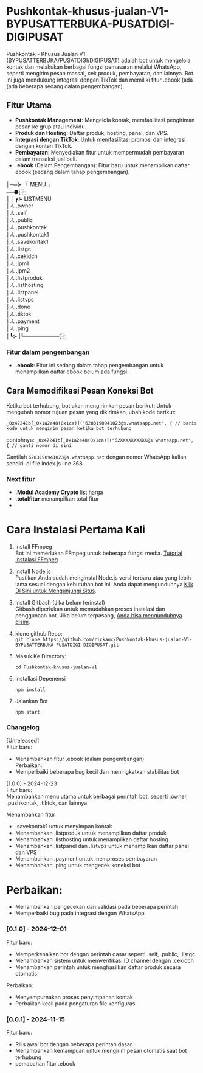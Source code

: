 # Pushkontak-khusus-jualan-V1-BYPUSATTERBUKA-PUSATDIGI-DIGIPUSAT
Pushkontak - Khusus Jualan V1 (BYPUSATTERBUKA/PUSATDIGI/DIGIPUSAT) adalah bot untuk mengelola kontak dan melakukan berbagai fungsi pemasaran melalui WhatsApp, seperti mengirim pesan massal, cek produk, pembayaran, dan lainnya. Bot ini juga mendukung integrasi dengan TikTok dan memiliki fitur .ebook (ada (ada beberapa sedang dalam pengembangan).



## Fitur Utama

- **Pushkontak Management**: Mengelola kontak, memfasilitasi pengiriman pesan ke grup atau individu.
- **Produk dan Hosting**: Daftar produk, hosting, panel, dan VPS.
- **Integrasi dengan TikTok**: Untuk memfasilitasi promosi dan integrasi dengan konten TikTok.
- **Pembayaran**: Menyediakan fitur untuk mempermudah pembayaran dalam transaksi jual beli.
- **.ebook** (Dalam Pengembangan): Fitur baru untuk menampilkan daftar ebook (sedang dalam tahap pengembangan).
  
│─═⊱ 「 MENU 」<br>  ─═⬣[⿻<br>
║
│┏⊱ LISTMENU <br>
│𖥂 .owner<br>
│𖥂 .self<br>
│𖥂 .public<br>
│𖥂 .pushkontak<br>
│𖥂 .pushkontak1<br>
│𖥂 .savekontak1<br>
│𖥂 .listgc<br>
│𖥂 .cekidch<br>
│𖥂 .jpm1<br>
│𖥂 .jpm2<br>
│𖥂 .listproduk<br>
│𖥂 .listhosting<br>
│𖥂 .listpanel<br>
│𖥂 .listvps<br>
│𖥂 .done<br>
│𖥂 .tiktok<br>
│𖥂 .payment<br>
│𖥂 .ping<br>
│┗⊱
|┗━━━━━━━━━━━[⿻

### Fitur dalam pengembangan
- **.ebook**: Fitur ini sedang dalam tahap pengembangan untuk menampilkan daftar ebook belum ada fungsi .

## Cara Memodifikasi Pesan Koneksi Bot

Ketika bot terhubung, bot akan mengirimkan pesan berikut:
Untuk mengubah nomor tujuan pesan yang dikirimkan, ubah kode berikut:

````
_0x47241b[_0x1a2e48(0x1ca)]("6283190941023@s.whatsapp.net", { // baris kode untuk mengirim pesan ketika bot terhubung
````

contohnya:
````_0x47241b[_0x1a2e48(0x1ca)]("62XXXXXXXXXX@s.whatsapp.net", { // ganti nomor di sini````


Gantilah ````6283190941023@s.whatsapp.net```` dengan nomor WhatsApp kalian sendiri.
di file index.js line 368


### Next fitur
- **.Modul Academy Crypto** list harga
- **.totalfitur** menampilkan total fitur
- 


# Cara Instalasi Pertama Kali
1. Install FFmpeg <br>
Bot ini memerlukan FFmpeg untuk beberapa fungsi media.
<a href="https://phoenixnap.com/kb/ffmpeg-windows" target="_blank">Tutorial Instalasi FFmpeg</a>
</a>.

2. Install Node.js <br>
Pastikan Anda sudah menginstal Node.js versi terbaru atau yang lebih lama sesuai dengan kebutuhan bot ini. Anda dapat mengunduhnya <a href="https://nodejs.org/en" target="_blank">Klik Di Sini untuk Mengunjungi Situs</a>.

3. Install Gitbash (Jika belum terinstal) <br>
Gitbash diperlukan untuk memudahkan proses instalasi dan penggunaan bot. Jika belum terpasang, [Anda bisa mengunduhnya disini](https://git-scm.com/downloads).

1. klone github Repo: <br>
        ````
        git clone https://github.com/rickaux/Pushkontak-khusus-jualan-V1-BYPUSATTERBUKA-PUSATDIGI-DIGIPUSAT.git
        ````
2. Masuk Ke Directory: <br>
    ````
    cd Pushkontak-khusus-jualan-V1
    ````
3. Installasi Depenensi <br>
   ````
   npm install
   ````
4. Jalankan Bot <br>
    ````
    npm start
    ````

### Changelog <br>
[Unreleased] <br>
Fitur baru: 
- Menambahkan fitur .ebook (dalam pengembangan) <br>
Perbaikan: <br>
- Memperbaiki beberapa bug kecil dan meningkatkan stabilitas bot<br>

[1.0.0] - 2024-12-23 <br>
Fitur baru: <br>
Menambahkan menu utama untuk berbagai perintah bot, seperti .owner, .pushkontak, .tiktok, dan lainnya <br>

Menambahkan fitur 
- .savekontak1 untuk menyimpan kontak<br>
- Menambahkan .listproduk untuk menampilkan daftar produk<br>
- Menambahkan .listhosting untuk menampilkan daftar hosting<br>
- Menambahkan .listpanel dan .listvps untuk menampilkan daftar panel dan VPS<br>
- Menambahkan .payment untuk memproses pembayaran<br>
- Menambahkan .ping untuk mengecek koneksi bot<br>

# Perbaikan:<br>
- Menambahkan pengecekan dan validasi pada beberapa perintah<br>
- Memperbaiki bug pada integrasi dengan WhatsApp<br>

### [0.1.0] - 2024-12-01<br>
Fitur baru:<br>
- Memperkenalkan bot dengan perintah dasar seperti .self, .public, .listgc<br>
- Menambahkan sistem untuk memverifikasi ID channel dengan .cekidch<br>
- Menambahkan perintah untuk menghasilkan daftar produk secara otomatis<br>

Perbaikan:<br>
- Menyempurnakan proses penyimpanan kontak<br>
- Perbaikan kecil pada pengaturan file konfigurasi<br>

### [0.0.1] - 2024-11-15<br>
Fitur baru:<br>
- Rilis awal bot dengan beberapa perintah dasar<br>
- Menambahkan kemampuan untuk mengirim pesan otomatis saat bot terhubung
- pemabahan fitur .ebook
